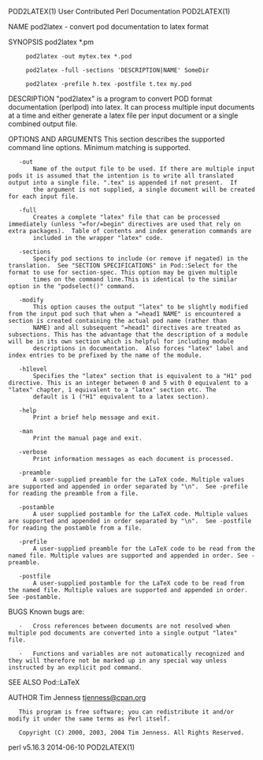 POD2LATEX(1)                                                                         User Contributed Perl Documentation                                                                         POD2LATEX(1)



NAME
       pod2latex - convert pod documentation to latex format

SYNOPSIS
         pod2latex *.pm

         pod2latex -out mytex.tex *.pod

         pod2latex -full -sections 'DESCRIPTION|NAME' SomeDir

         pod2latex -prefile h.tex -postfile t.tex my.pod

DESCRIPTION
       "pod2latex" is a program to convert POD format documentation (perlpod) into latex. It can process multiple input documents at a time and either generate a latex file per input document or a single
       combined output file.

OPTIONS AND ARGUMENTS
       This section describes the supported command line options. Minimum matching is supported.

       -out
           Name of the output file to be used. If there are multiple input pods it is assumed that the intention is to write all translated output into a single file. ".tex" is appended if not present.  If
           the argument is not supplied, a single document will be created for each input file.

       -full
           Creates a complete "latex" file that can be processed immediately (unless "=for/=begin" directives are used that rely on extra packages).  Table of contents and index generation commands are
           included in the wrapper "latex" code.

       -sections
           Specify pod sections to include (or remove if negated) in the translation.  See "SECTION SPECIFICATIONS" in Pod::Select for the format to use for section-spec. This option may be given multiple
           times on the command line.This is identical to the similar option in the "podselect()" command.

       -modify
           This option causes the output "latex" to be slightly modified from the input pod such that when a "=head1 NAME" is encountered a section is created containing the actual pod name (rather than
           NAME) and all subsequent "=head1" directives are treated as subsections. This has the advantage that the description of a module will be in its own section which is helpful for including module
           descriptions in documentation.  Also forces "latex" label and index entries to be prefixed by the name of the module.

       -h1level
           Specifies the "latex" section that is equivalent to a "H1" pod directive. This is an integer between 0 and 5 with 0 equivalent to a "latex" chapter, 1 equivalent to a "latex" section etc. The
           default is 1 ("H1" equivalent to a latex section).

       -help
           Print a brief help message and exit.

       -man
           Print the manual page and exit.

       -verbose
           Print information messages as each document is processed.

       -preamble
           A user-supplied preamble for the LaTeX code. Multiple values are supported and appended in order separated by "\n".  See -prefile for reading the preamble from a file.

       -postamble
           A user supplied postamble for the LaTeX code. Multiple values are supported and appended in order separated by "\n".  See -postfile for reading the postamble from a file.

       -prefile
           A user-supplied preamble for the LaTeX code to be read from the named file. Multiple values are supported and appended in order. See -preamble.

       -postfile
           A user-supplied postamble for the LaTeX code to be read from the named file. Multiple values are supported and appended in order. See -postamble.

BUGS
       Known bugs are:

       ·   Cross references between documents are not resolved when multiple pod documents are converted into a single output "latex" file.

       ·   Functions and variables are not automatically recognized and they will therefore not be marked up in any special way unless instructed by an explicit pod command.

SEE ALSO
       Pod::LaTeX

AUTHOR
       Tim Jenness <tjenness@cpan.org>

       This program is free software; you can redistribute it and/or modify it under the same terms as Perl itself.

       Copyright (C) 2000, 2003, 2004 Tim Jenness. All Rights Reserved.



perl v5.16.3                                                                                      2014-06-10                                                                                     POD2LATEX(1)
